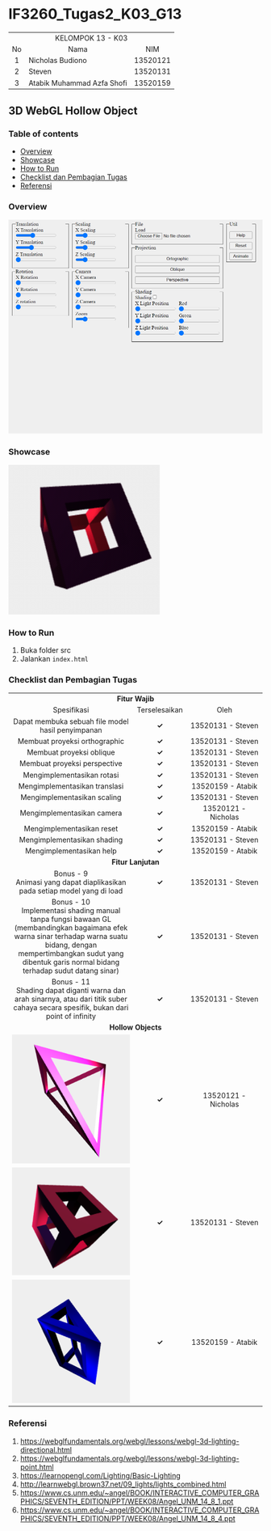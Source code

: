 # IF3260_Tugas2_K03_G13

<table>
    <tr>
        <td colspan = 3 align = "center">
            KELOMPOK 13 - K03
        </td>
    </tr>
    <tr>
        <td align="center">No</td>
        <td align="center">Nama</td>
        <td align="center">NIM</td>
    </tr>
    <tr>
        <td align="center">1</td>
        <td align="">Nicholas Budiono</td>
        <td align="center">13520121</td>
    </tr>
    <tr>
        <td align="center">2</td>
        <td align="">Steven</td>
        <td align="center">13520131</td>
    </tr>
    <tr>
        <td align="center">3</td>
        <td align="">Atabik Muhammad Azfa Shofi</td>
        <td align="center">13520159</td>
    </tr>
</table>

## 3D WebGL Hollow Object

### Table of contents
* [Overview](#overview)
* [Showcase](#showcase)
* [How to Run](#how-to-run)
* [Checklist dan Pembagian Tugas](#checklist-dan-pembagian-tugas)
* [Referensi](#referensi)

### Overview
<img src="assets/overview.png"/>

### Showcase
<img src="assets/rotate-cube.gif" width=300 />

### How to Run
1. Buka folder src
2. Jalankan `index.html`

### Checklist dan Pembagian Tugas
<table>
    <tr>
        <td colspan = 3 align = "center">
            <strong>Fitur Wajib</strong>
        </td>
    </tr>
    <tr>
        <td align="center">Spesifikasi</td>
        <td align="center">Terselesaikan</td>
        <td width="30%" align="center">Oleh</td>
    </tr>
    <tr>
        <td align="center">Dapat membuka sebuah file model hasil penyimpanan</td>
        <td align="center"><strong>✓</strong></td>
        <td align="center">13520131 - Steven</td>
    </tr>
    <tr>
        <td align="center">Membuat proyeksi orthographic</td>
        <td align="center"><strong>✓</strong></td>
        <td align="center">13520131 - Steven</td>
    </tr>
    <tr>
        <td align="center">Membuat proyeksi oblique</td>
        <td align="center"><strong>✓</strong></td>
        <td align="center">13520131 - Steven</td>
    </tr>
    <tr>
        <td align="center">Membuat proyeksi perspective</td>
        <td align="center"><strong>✓</strong></td>
        <td align="center">13520131 - Steven</td>
    </tr>
    <tr>
        <td align="center">Mengimplementasikan rotasi</td>
        <td align="center"><strong>✓</strong></td>
        <td align="center">13520131 - Steven</td>
    </tr>
    <tr>
        <td align="center">Mengimplementasikan translasi</td>
        <td align="center"><strong>✓</strong></td>
        <td align="center">13520159 - Atabik</td>
    </tr>
    <tr>
        <td align="center">Mengimplementasikan scaling</td>
        <td align="center"><strong>✓</strong></td>
        <td align="center">13520131 - Steven</td>
    </tr>
    <tr>
        <td align="center">Mengimplementasikan camera</td>
        <td align="center"><strong>✓</strong></td>
        <td align="center">13520121 - Nicholas</td>
    </tr>
    <tr>
        <td align="center">Mengimplementasikan reset</td>
        <td align="center"><strong>✓</strong></td>
        <td align="center">13520159 - Atabik</td>
    </tr>
    <tr>
        <td align="center">Mengimplementasikan shading</td>
        <td align="center"><strong>✓</strong></td>
        <td align="center">13520131 - Steven</td>
    </tr>
    <tr>
        <td align="center">Mengimplementasikan help</td>
        <td align="center"><strong>✓</strong></td>
        <td align="center">13520159 - Atabik</td>
    </tr>
    <tr>
        <td colspan = 3 align = "center">
            <strong>Fitur Lanjutan</strong>
        </td>
    </tr>
    <tr>
        <td align="center">Bonus - 9 <br>Animasi yang dapat diaplikasikan pada setiap model yang di load</td>
        <td align="center"><strong>✓</strong></td>
        <td align="center">13520131 - Steven</td>
    </tr>
    <tr>
        <td align="center">Bonus - 10 <br>Implementasi shading manual tanpa fungsi bawaan GL (membandingkan bagaimana efek warna sinar terhadap warna suatu bidang, dengan mempertimbangkan sudut yang dibentuk garis normal bidang terhadap sudut datang sinar)</td>
        <td align="center"><strong>✓</strong></td>
        <td align="center">13520131 - Steven</td>
    </tr>
    <tr>
        <td align="center">Bonus - 11<br>Shading dapat diganti warna dan arah sinarnya, atau dari titik suber cahaya secara spesifik, bukan dari point of infinity</td>
        <td align="center"><strong>✓</strong></td>
        <td align="center">13520131 - Steven</td>
    </tr>
    <tr>
        <td colspan = 3 align = "center">
            <strong>Hollow Objects</strong>
        </td>
    </tr>
    <tr>
        <td align="center">
            <img src="assets/hollow-triangular-pyramid.png" width=300 />
        </td>
        <td align="center"><strong>✓</strong></td>
        <td align="center">13520121 - Nicholas</td>
    </tr>
    <tr>
        <td align="center">
            <img src="assets/hollow-cube.png" width=300 />
        </td>
        <td align="center"><strong>✓</strong></td>
        <td align="center">13520131 - Steven</td>
    </tr>
    <tr>
        <td align="center">
            <img src="assets/hollow-triangular-prism.png" width=300 />
        </td>
        <td align="center"><strong>✓</strong></td>
        <td align="center">13520159 - Atabik</td>
    </tr>
</table>

### Referensi
1. https://webglfundamentals.org/webgl/lessons/webgl-3d-lighting-directional.html
2. https://webglfundamentals.org/webgl/lessons/webgl-3d-lighting-point.html
3. https://learnopengl.com/Lighting/Basic-Lighting
4. http://learnwebgl.brown37.net/09_lights/lights_combined.html
5. https://www.cs.unm.edu/~angel/BOOK/INTERACTIVE_COMPUTER_GRAPHICS/SEVENTH_EDITION/PPT/WEEK08/Angel_UNM_14_8_1.ppt
6. https://www.cs.unm.edu/~angel/BOOK/INTERACTIVE_COMPUTER_GRAPHICS/SEVENTH_EDITION/PPT/WEEK08/Angel_UNM_14_8_4.ppt